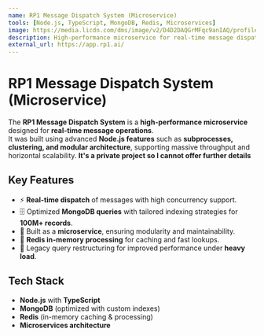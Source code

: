 ```yaml
---
name: RP1 Message Dispatch System (Microservice)
tools: [Node.js, TypeScript, MongoDB, Redis, Microservices]
image: https://media.licdn.com/dms/image/v2/D4D2DAQGrMFqc9anIAQ/profile-treasury-image-shrink_8192_8192/B4DZj3fU4.H4Ag-/0/1756498841609?e=1757106000&v=beta&t=KQQ3HZblubyobe5ymEkBPlr53dVxozHx_ZE29ZJsrj4
description: High-performance microservice for real-time message dispatch, designed to handle 100M+ records with Node.js, MongoDB, and Redis.
external_url: https://app.rp1.ai/
---
```


# RP1 Message Dispatch System (Microservice)

The **RP1 Message Dispatch System** is a **high-performance microservice** designed for **real-time message operations**.  
It was built using advanced **Node.js features** such as **subprocesses, clustering, and modular architecture**, supporting massive throughput and horizontal scalability.
**It's a private project so I cannot offer further details**

## Key Features

- ⚡ **Real-time dispatch** of messages with high concurrency support.
- 🗄️ Optimized **MongoDB queries** with tailored indexing strategies for **100M+ records**.
- 🧩 Built as a **microservice**, ensuring modularity and maintainability.
- 🧠 **Redis in-memory processing** for caching and fast lookups.
- 🔄 Legacy query restructuring for improved performance under **heavy load**.

## Tech Stack

- **Node.js** with **TypeScript**
- **MongoDB** (optimized with custom indexes)
- **Redis** (in-memory caching & processing)
- **Microservices architecture**

